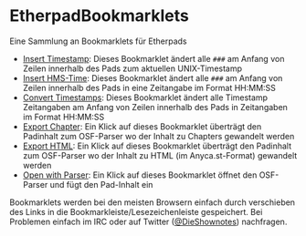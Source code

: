 EtherpadBookmarklets
====================

Eine Sammlung an Bookmarklets für Etherpads

* <a href="javascript:(function(){function insertTS(){var padlines=padeditor.ace.exportText().split('\n'),timestamp=Math.round(new Date().getTime()/1000),i=0;for(var i=0;i<padlines.length;i++){if(padlines[i].indexOf('###')==0){padeditor.ace.replaceRange([i,0],[i,3],''+timestamp);console.log(i)}}window.setTimeout(insertTS,1000)}insertTS()})()">Insert Timestamp</a>: Dieses Bookmarklet ändert alle ```###``` am Anfang von Zeilen innerhalb des Pads zum aktuellen UNIX-Timestamp
* <a href="javascript:(function(){var currentTime=new Date();var startDMY=prompt('Enter your Start-Day',currentTime.getDate()+'.'+(currentTime.getMonth()+1)+'.'+currentTime.getFullYear()).split('.');var startHMS=prompt('Enter your Start-Time',currentTime.getHours()+':'+currentTime.getMinutes()+':'+currentTime.getSeconds()).split(':');var starttime=new Date(startDMY[2],(startDMY[1]-1),startDMY[0],startHMS[0],startHMS[1],startHMS[2],0);var starttimestamp=Math.round(starttime.getTime()/1000);function calculateTime(now){var time=parseInt(now)-parseInt(starttimestamp),date,hours,minutes,seconds,returntime='';console.log(time+' '+now+' '+starttimestamp);hours=Math.floor(time/3600);minutes=Math.floor((time-(hours*3600))/60);seconds=time-(hours*3600)-(minutes*60);returntime+=(hours<10)?'0'+hours+':':hours+':';returntime+=(minutes<10)?'0'+minutes+':':minutes+':';returntime+=(seconds<10)?'0'+seconds:seconds;return returntime}function insertHMS(starttimestamp){var padlines=padeditor.ace.exportText().split('\n'),timestamp=Math.round(new Date().getTime()/1000),i=0;for(var i=0;i<padlines.length;i++){if(padlines[i].indexOf('###')==0){padeditor.ace.replaceRange([i,0],[i,3],''+calculateTime(timestamp));console.log(i)}}window.setTimeout(insertHMS,750,starttimestamp)}insertHMS(starttimestamp)})()">Insert HMS-Time</a>: Dieses Bookmarklet ändert alle ```###``` am Anfang von Zeilen innerhalb des Pads in eine Zeitangabe im Format HH:MM:SS
* <a href="javascript:(function(){function calculateTime(starttime,now){var time=parseInt(now)-parseInt(starttime),date,hours,minutes,seconds,returntime='';hours=Math.floor(time/3600);minutes=Math.floor((time-(hours*3600))/60);seconds=time-(hours*3600)-(minutes*60);returntime+=(hours<10)?'0'+hours+':':hours+':';returntime+=(minutes<10)?'0'+minutes+':':minutes+':';returntime+=(seconds<10)?'0'+seconds:seconds;return returntime}var padlines=padeditor.ace.exportText().split('\n'),i=0,starttime=false,timestamp,newtime;for(var i=0;i<padlines.length;i++){if(starttime===false){if(padlines[i].substr(10,1)==' '){if(isNaN(parseInt(padlines[i].substr(0,10),10))===false){starttime=prompt('Enter your Start-Timestamp',padlines[i].substr(0,10))}}}else{if(padlines[i].substr(10,1)==' '){timestamp=padlines[i].substr(0,10);if(isNaN(parseInt(timestamp,10))===false){newtime=calculateTime(starttime,timestamp);padeditor.ace.replaceRange([i,0],[i,10],''+newtime);console.log('timestamp: '+timestamp+' time: '+newtime)}}}}})()">Convert Timestamps</a>: Dieses Bookmarklet ändert alle Timestamp Zeitangaben am Anfang von Zeilen innerhalb des Pads in Zeitangaben im Format HH:MM:SS
* <a href="javascript:(function(){var padcontent=padeditor.ace.exportText();function post_to_url(path,params){var form=cpWindow.document.createElement('form'),hiddenField;form.setAttribute('method','post');form.setAttribute('action',path);for(var key in params){if(params.hasOwnProperty(key)){hiddenField=document.createElement('input');hiddenField.setAttribute('type','hidden');hiddenField.setAttribute('name',key);hiddenField.setAttribute('value',params[key]);form.appendChild(hiddenField)}}cpWindow.document.body.appendChild(form);form.submit()}cpWindow=window.open('about:blank');post_to_url('http://cdn.simon.waldherr.eu/projects/osf-parser-suite/api/',{'amazon':'shownot.es-21','thomann':'93439','fullmode':1,'pad':padcontent,'download':1,'exportmode':'chapter'})})()">Export Chapter</a>: Ein Klick auf dieses Bookmarklet überträgt den Padinhalt zum OSF-Parser wo der Inhalt zu Chapters gewandelt werden
* <a href="javascript:(function(){var padcontent=padeditor.ace.exportText();function post_to_url(path,params){var form=cpWindow.document.createElement('form'),hiddenField;form.setAttribute('method','post');form.setAttribute('action',path);for(var key in params){if(params.hasOwnProperty(key)){hiddenField=document.createElement('input');hiddenField.setAttribute('type','hidden');hiddenField.setAttribute('name',key);hiddenField.setAttribute('value',params[key]);form.appendChild(hiddenField)}}cpWindow.document.body.appendChild(form);form.submit()}cpWindow=window.open('about:blank');post_to_url('http://cdn.simon.waldherr.eu/projects/osf-parser-suite/api/',{'amazon':'shownot.es-21','thomann':'93439','fullmode':1,'pad':padcontent,'download':1,'exportmode':'anycast-full'})})()">Export HTML</a>: Ein Klick auf dieses Bookmarklet überträgt den Padinhalt zum OSF-Parser wo der Inhalt zu HTML (im Anyca.st-Format) gewandelt werden
* <a href="javascript:(function(){var padcontent=padeditor.ace.exportText();function post_to_url(path,params){var form=cpWindow.document.createElement('form'),hiddenField;form.setAttribute('method','post');form.setAttribute('action',path);for(var key in params){if(params.hasOwnProperty(key)){hiddenField=document.createElement('input');hiddenField.setAttribute('type','hidden');hiddenField.setAttribute('name',key);hiddenField.setAttribute('value',params[key]);form.appendChild(hiddenField)}}cpWindow.document.body.appendChild(form);form.submit()}cpWindow=window.open('about:blank');post_to_url('http://tools.shownot.es/parser/',{'padcontent':padcontent})})()">Open with Parser</a>: Ein Klick auf dieses Bookmarklet öffnet den OSF-Parser und fügt den Pad-Inhalt ein

Bookmarklets werden bei den meisten Browsern einfach durch verschieben des Links in die Bookmarkleiste/Lesezeichenleiste gespeichert. Bei Problemen einfach im IRC oder auf Twitter ([@DieShownotes](http://twitter.com/dieshownotes)) nachfragen.